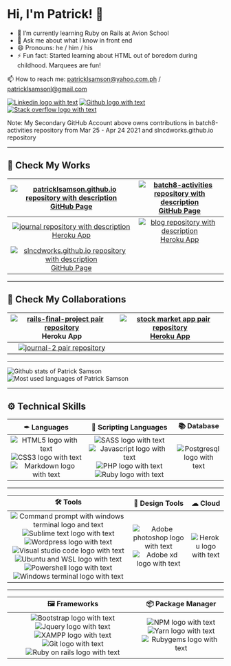 <!-- ### Hi there 👋

**patricklsamson/patricklsamson** is a ✨ _special_ ✨ repository because its `README.md` (this file) appears on your GitHub profile.

Here are some ideas to get you started:

- 🔭 I’m currently working on ...
- 🌱 I’m currently learning ...
- 👯 I’m looking to collaborate on ...
- 🤔 I’m looking for help with ...
- 💬 Ask me about ...
- 📫 How to reach me: ...
- 😄 Pronouns: ...
- ⚡ Fun fact: ... -->

# Hi, I'm Patrick! 👋

- 🌱 I’m currently learning Ruby on Rails at Avion School <!-- I’m open to learn anything about programming -->
- 💬 Ask me about what I know in front end
- 😄 Pronouns: he / him / his
- ⚡ Fun fact: Started learning about HTML out of boredom during childhood. Marquees are fun!

📫 How to reach me: patricklsamson@yahoo.com.ph / patricklsamsonl@gmail.com

[![Linkedin logo with text](https://img.shields.io/badge/LinkedIn-0077B5?style=for-the-badge&logo=linkedin&logoColor=white)](https://www.linkedin.com/in/patricklsamson/)
[![Github logo with text](https://img.shields.io/badge/GitHub-100000?style=for-the-badge&logo=github&logoColor=white)](https://github.com/slncdworks)
[![Stack overflow logo with text](https://img.shields.io/badge/Stack_Overflow-FE7A16?style=for-the-badge&logo=stack-overflow&logoColor=white)](https://stackoverflow.com/users/15469676/patrick-samson)

Note: My Secondary GitHub Account above owns contributions in batch8-activities repository from Mar 25 - Apr 24 2021 and slncdworks.github.io repository

---

## 👀 Check My Works

| [![patricklsamson.github.io repository with description](https://github-readme-stats.vercel.app/api/pin?username=patricklsamson&repo=patricklsamson.github.io&title_color=fff&icon_color=f9f9f9&text_color=9f9f9f&bg_color=151515)](https://github.com/patricklsamson/patricklsamson.github.io) [GitHub Page](https://patricklsamson.github.io/) | [![batch8-activities repository with description](https://github-readme-stats.vercel.app/api/pin?username=patricklsamson&repo=batch8-activities&title_color=fff&icon_color=f9f9f9&text_color=9f9f9f&bg_color=151515)](https://github.com/patricklsamson/batch8-activities) [GitHub Page](https://patricklsamson.github.io/batch8-activities/) |
| :----------------------------------------------------------------------------------------------------------------------------------------------------------------------------------------------------------------------------------------------------------------------------------------------------------------------------------------------: | :-------------------------------------------------------------------------------------------------------------------------------------------------------------------------------------------------------------------------------------------------------------------------------------------------------------------------------------------: |
|                     [![journal repository with description](https://github-readme-stats.vercel.app/api/pin?username=patricklsamson&repo=journal&title_color=fff&icon_color=f9f9f9&text_color=9f9f9f&bg_color=151515)](https://github.com/patricklsamson/journal) [Heroku App](https://patricklsamson-journal.herokuapp.com/)                     |                         [![blog repository with description](https://github-readme-stats.vercel.app/api/pin?username=patricklsamson&repo=blog&title_color=fff&icon_color=f9f9f9&text_color=9f9f9f&bg_color=151515)](https://github.com/patricklsamson/blog) [Heroku App](https://patricklsamson-blog.herokuapp.com/)                          |
|             [![slncdworks.github.io repository with description](https://github-readme-stats.vercel.app/api/pin?username=slncdworks&repo=slncdworks.github.io&title_color=fff&icon_color=f9f9f9&text_color=9f9f9f&bg_color=151515)](https://github.com/slncdworks/slncdworks.github.io) [GitHub Page](https://slncdworks.github.io/)             |                                                                                                                                                                                                                                                                                                                                               |

---

## 👫 Check My Collaborations

| [![rails-final-project pair repository](https://github-readme-stats.vercel.app/api/pin?username=bonaxl015&repo=rails-final-project&title_color=fff&icon_color=f9f9f9&text_color=9f9f9f&bg_color=151515)](https://github.com/bonaxl015/rails-final-project) Heroku App | [![stock market app pair repository](https://github-readme-stats.vercel.app/api/pin?username=bonaxl015&repo=stock-market-app&title_color=fff&icon_color=f9f9f9&text_color=9f9f9f&bg_color=151515)](https://github.com/bonaxl015/stock-market-app) [Heroku App](https://bon-patrick-stock-market.herokuapp.com/) |
| :-------------------------------------------------------------------------------------------------------------------------------------------------------------------------------------------------------------------------------------------------------------------: | :-------------------------------------------------------------------------------------------------------------------------------------------------------------------------------------------------------------------------------------------------------------------------------------------------------------: |
|                   [![journal-2 pair repository](https://github-readme-stats.vercel.app/api/pin?username=paopapaopao&repo=journal-2&title_color=fff&icon_color=f9f9f9&text_color=9f9f9f&bg_color=151515)](https://github.com/paopapaopao/journal-2)                    |                                                                                                                                                                                                                                                                                                                 |

---

![Github stats of Patrick Samson](https://github-readme-stats.vercel.app/api?username=patricklsamson&show_icons=true&line_height=27&count_private=true&theme=dark&card_width=300&include_all_commits=true)
![Most used languages of Patrick Samson](https://github-readme-stats.vercel.app/api/top-langs/?username=patricklsamson&theme=dark&langs_count=10&layout=compact)

---

## ⚙ Technical Skills

|                                                                                                                                                                         ✒ Languages                                                                                                                                                                         |                                                                                                                                                                                                                           📜 Scripting Languages                                                                                                                                                                                                                           |                                                           📚 Database                                                            |
| :---------------------------------------------------------------------------------------------------------------------------------------------------------------------------------------------------------------------------------------------------------------------------------------------------------------------------------------------------------: | :------------------------------------------------------------------------------------------------------------------------------------------------------------------------------------------------------------------------------------------------------------------------------------------------------------------------------------------------------------------------------------------------------------------------------------------------------------------------: | :------------------------------------------------------------------------------------------------------------------------------: |
| ![HTML5 logo with text](https://img.shields.io/badge/HTML5-E34F26?style=for-the-badge&logo=html5&logoColor=white) ![CSS3 logo with text](https://img.shields.io/badge/CSS3-1572B6?style=for-the-badge&logo=css3&logoColor=white) ![Markdown logo with text](https://img.shields.io/badge/Markdown-000000?style=for-the-badge&logo=markdown&logoColor=white) | ![SASS logo with text](https://img.shields.io/badge/Sass-CC6699?style=for-the-badge&logo=sass&logoColor=white) ![Javascript logo with text](https://img.shields.io/badge/JavaScript-F7DF1E?style=for-the-badge&logo=javascript&logoColor=black) ![PHP logo with text](https://img.shields.io/badge/PHP-777BB4?style=for-the-badge&logo=php&logoColor=white) ![Ruby logo with text](https://img.shields.io/badge/Ruby-CC342D?style=for-the-badge&logo=ruby&logoColor=white) | ![Postgresql logo with text](https://img.shields.io/badge/PostgreSQL-316192?style=for-the-badge&logo=postgresql&logoColor=white) |

---

|                                                                                                                                                                                                                                                                                                                                                                                                                                                                                                                  🛠 Tools                                                                                                                                                                                                                                                                                                                                                                                                                                                                                                                  |                                                                                                                                  🎨 Design Tools                                                                                                                                   |                                                       ☁ Cloud                                                        |
| :---------------------------------------------------------------------------------------------------------------------------------------------------------------------------------------------------------------------------------------------------------------------------------------------------------------------------------------------------------------------------------------------------------------------------------------------------------------------------------------------------------------------------------------------------------------------------------------------------------------------------------------------------------------------------------------------------------------------------------------------------------------------------------------------------------------------------------------------------------------------------------------------------------------------------------------------------------------------------------------------------------------------------------------: | :--------------------------------------------------------------------------------------------------------------------------------------------------------------------------------------------------------------------------------------------------------------------------------: | :------------------------------------------------------------------------------------------------------------------: |
| ![Command prompt with windows terminal logo and text](https://img.shields.io/badge/Command_Prompt-black?style=for-the-badge&logo=windowsterminal&logoColor=white) ![Sublime text logo with text](https://img.shields.io/badge/sublime_text-%23575757.svg?&style=for-the-badge&logo=sublime-text&logoColor=important) ![Wordpress logo with text](https://img.shields.io/badge/Wordpress-21759B?style=for-the-badge&logo=wordpress&logoColor=white) ![Visual studio code logo with text](https://img.shields.io/badge/Visual_Studio_Code-0078D4?style=for-the-badge&logo=visual%20studio%20code&logoColor=white) ![Ubuntu and WSL logo with text](https://img.shields.io/badge/Ubuntu_%28WSL%29-E95420?style=for-the-badge&logo=ubuntu&logoColor=white) ![Powershell logo with text](https://img.shields.io/badge/PowerShell-5391FE?style=for-the-badge&logo=PowerShell&logoColor=white) ![Windows terminal logo with text](https://img.shields.io/badge/Windows_Terminal-4D4D4D?style=for-the-badge&logo=windowsterminal&logoColor=white) | ![Adobe photoshop logo with text](https://img.shields.io/badge/Adobe%20Photoshop-31A8FF?style=for-the-badge&logo=Adobe%20Photoshop&logoColor=black) ![Adobe xd logo with text](https://img.shields.io/badge/Adobe%20XD-FF61F6?style=for-the-badge&logo=Adobe%20XD&logoColor=white) | ![Heroku logo with text](https://img.shields.io/badge/Heroku-430098?style=for-the-badge&logo=heroku&logoColor=white) |

---

|                                                                                                                                                                                                                                                                                                        🖼 Frameworks                                                                                                                                                                                                                                                                                                        |                                                                                                                                                                  📦 Package Manager                                                                                                                                                                   |
| :------------------------------------------------------------------------------------------------------------------------------------------------------------------------------------------------------------------------------------------------------------------------------------------------------------------------------------------------------------------------------------------------------------------------------------------------------------------------------------------------------------------------------------------------------------------------------------------------------------------------: | :---------------------------------------------------------------------------------------------------------------------------------------------------------------------------------------------------------------------------------------------------------------------------------------------------------------------------------------------------: |
| ![Bootstrap logo with text](https://img.shields.io/badge/Bootstrap-563D7C?style=for-the-badge&logo=bootstrap&logoColor=white) ![Jquery logo with text](https://img.shields.io/badge/jQuery-0769AD?style=for-the-badge&logo=jquery&logoColor=white) ![XAMPP logo with text](https://img.shields.io/badge/Xampp-F37623?style=for-the-badge&logo=xampp&logoColor=white) ![Git logo with text](https://img.shields.io/badge/Git-F05032?style=for-the-badge&logo=git&logoColor=white) ![Ruby on rails logo with text](https://img.shields.io/badge/Ruby_on_Rails-CC0000?style=for-the-badge&logo=ruby-on-rails&logoColor=white) | ![NPM logo with text](https://img.shields.io/badge/npm-CB3837?style=for-the-badge&logo=npm&logoColor=white) ![Yarn logo with text](https://img.shields.io/badge/Yarn-2C8EBB?style=for-the-badge&logo=yarn&logoColor=white) ![Rubygems logo with text](https://img.shields.io/badge/RubyGems-E9573F?style=for-the-badge&logo=rubygems&logoColor=white) |
